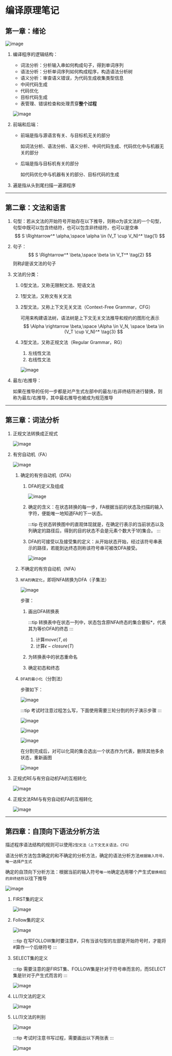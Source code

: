# 编译原理笔记

## 第一章：绪论

<img src="https://github.com/bonjour-npy/Image-Hosting-Service/blob/main/typora_images/Fq_mAL2_G19wtIZSMHEoKcBe6Y4K.png?raw=true" alt="image"  />

1. 编译程序的逻辑结构：
   - 词法分析：分析输入串如何构成句子，得到单词序列
   - 语法分析：分析单词序列如何构成程序，构造语法分析树
   - 语义分析：审查语义错误，为代码生成收集类型信息
   - 中间代码生成
   - 代码优化
   - 目标代码生成
   - 表管理、错误检查和处理贯穿**整个过程**
   
   ![image](https://github.com/bonjour-npy/Image-Hosting-Service/blob/main/typora_images/FiP05XBQ5gzerE-DFd0vT1QOUrE8.png?raw=true)
   
2. 前端和后端：

   - 前端是指与源语言有关、与目标机无关的部分

     如词法分析、语法分析、语义分析、中间代码生成、代码优化中与机器无关的部分

   - 后端是指与目标机有关的部分

     如代码优化中与机器有关的部分、目标代码的生成

3. 遍是指从头到尾扫描一遍源程序

---

## 第二章：文法和语言

1. 句型：若从文法的开始符号开始存在以下推导，则称$\alpha$为该文法的一个句型，句型中既可以包含终结符，也可以包含非终结符，也可以是空串
   $$
   S \Rightarrow^* \alpha,\space \alpha \in (V_T \cup V_N)^* \tag{1}
   $$

2. 句子：
   $$
   S \Rightarrow^* \beta,\space \beta \in V_T^* \tag{2}
   $$
   则称$\beta$是该文法的句子

3. 文法的分类：

   1. 0型文法，又称无限制文法、短语文法

   2. 1型文法，又称文有关文法

   3. 2型文法，又称上下文无关文法（Context-Free Grammar，CFG）

      可用来构建语法树，语法树是上下文无关文法推导和规约的图形化表示
      $$
      \Alpha \rightarrow \beta,\space \Alpha \in V_N, \space \beta \in (V_T \cup V_N)^* \tag{3}
      $$

   4. 3型文法，又称正规文法（Regular Grammar，RG）

      1. 左线性文法
      2. 右线性文法

      ![image](https://changjiang-private-qn.yuketang.cn/slide/6176022/cover610_20230308101609.jpg?e=1685266663&token=IAM-gs8ue1pDIGwtR1CR0Zjdagg7Q2tn5G_1BqTmhmqa:M-MSfKPJMNwtjjZJ-uMpVhbBBEI=)

4. 最左/右推导：

   如果在推导的任何一步都是对产生式左部中的最左/右非终结符进行替换，则称为最左/右推导，其中最右推导也被成为规范推导

---

## 第三章：词法分析

1. 正规文法转换成正规式

   ![image](https://changjiang-private-qn.yuketang.cn/slide/6176022/cover685_20230308101616.jpg?e=1685266663&token=IAM-gs8ue1pDIGwtR1CR0Zjdagg7Q2tn5G_1BqTmhmqa:POqsdgFbT44awFYbziL60gZTn-s=)

2. 有穷自动机（FA）

   ![image](https://changjiang-private-qn.yuketang.cn/slide/6176022/cover682_20230308101544.jpg?e=1685266663&token=IAM-gs8ue1pDIGwtR1CR0Zjdagg7Q2tn5G_1BqTmhmqa:kwYHerbpjMYeBQSk5q6PAJWMsr4=)

   1. 确定的有穷自动机（DFA）

      1. DFA的定义及组成

         ![image](https://changjiang-private-qn.yuketang.cn/slide/6176022/cover693_20230308101546.jpg?e=1685266663&token=IAM-gs8ue1pDIGwtR1CR0Zjdagg7Q2tn5G_1BqTmhmqa:Zhk5Lg0OToBfeaOHaDwzxP-3v5E=)

      2. 确定的含义：在状态转换的每一步，FA根据当前的状态及扫描的输入字符，便能唯一地知道FA的下一状态。

         :::tip
         在状态转换图中的直观体现就是，在确定行表示的当前状态以及列确定的路径后，得到的目的状态不会是元素个数大于1的集合。
         :::

      3. DFA的可接受以及接受集的定义：从开始状态开始，经过该符号串表示的路径，若能到达终态则称该符号串可被改DFA接受。

         ![image](https://changjiang-private-qn.yuketang.cn/slide/6176022/cover704_20230308101549.jpg?e=1685266663&token=IAM-gs8ue1pDIGwtR1CR0Zjdagg7Q2tn5G_1BqTmhmqa:yP4IZcv8kIDzBomTJ_neWaeIE4Y=)

   2. 不确定的有穷自动机（NFA）

   3. `NFA的确定化`，即将NFA转换为DFA（子集法）

      ![image](https://changjiang-private-qn.yuketang.cn/slide/6176022/cover757_20230306101537.jpg?e=1685275247&token=IAM-gs8ue1pDIGwtR1CR0Zjdagg7Q2tn5G_1BqTmhmqa:e5QFa0-uM0we38hW9TKKbBzpJ2k=)

      步骤：

      1. 画出DFA转换表

         :::tip
         转换表中在状态一列中，状态包含原NFA终态的集合要标*，代表其为等价DFA的终态
         :::

         1. 计算$move(T, a)$
         2. 计算$\epsilon -closure(T)$

      2. 为转换表中的状态重命名

      3. 确定初态和终态

   4. `DFA的最小化`（分割法）

      步骤如下：

      ![image](https://changjiang-private-qn.yuketang.cn/slide/6176022/cover740_20230306101543.jpg?e=1685275247&token=IAM-gs8ue1pDIGwtR1CR0Zjdagg7Q2tn5G_1BqTmhmqa:pqG5ecvx8aUDT_ju3bRlXN-w0sM=)

      :::tip
      考试时注意过程怎么写，下面使用需要三轮分割的列子演示步骤
      :::

      ![image](https://changjiang-private-qn.yuketang.cn/slide/6176022/cover741_20230306101543.jpg?e=1685275247&token=IAM-gs8ue1pDIGwtR1CR0Zjdagg7Q2tn5G_1BqTmhmqa:zeWr7_NTnDd39JD1GttMehFK60I=)

      ![image](https://changjiang-private-qn.yuketang.cn/slide/6176022/cover742_20230306101544.jpg?e=1685275247&token=IAM-gs8ue1pDIGwtR1CR0Zjdagg7Q2tn5G_1BqTmhmqa:b17jDKj3bj_8lgWohXrlMTJJNeM=)

      ![image](https://changjiang-private-qn.yuketang.cn/slide/6176022/cover760_20230306101544.jpg?e=1685275247&token=IAM-gs8ue1pDIGwtR1CR0Zjdagg7Q2tn5G_1BqTmhmqa:JLlp-xFLt4hC8csApuld3RcLf2w=)

      在分割完成后，对可以化简的集合选出一个状态作为代表，删除其他多余状态，重新画图

      ![image](https://changjiang-private-qn.yuketang.cn/slide/6176022/cover763_20230306101545.jpg?e=1685275247&token=IAM-gs8ue1pDIGwtR1CR0Zjdagg7Q2tn5G_1BqTmhmqa:wAIdt8mMT_jxdCkyEvDL0z5OBXQ=)

3. 正规式RE与有穷自动机FA的互相转化

   ![image](https://changjiang-private-qn.yuketang.cn/slide/6176022/cover804_20230315082029.jpg?e=1685278376&token=IAM-gs8ue1pDIGwtR1CR0Zjdagg7Q2tn5G_1BqTmhmqa:kLztQKdZ8Kbqpq80aSxfjZVoNXc=)

4. 正规文法RM与有穷自动机FA的互相转化

   ![image](https://changjiang-private-qn.yuketang.cn/slide/6176022/cover770_20230315082034.jpg?e=1685278376&token=IAM-gs8ue1pDIGwtR1CR0Zjdagg7Q2tn5G_1BqTmhmqa:7JE-gomGtJXUN8XknY_oLc7wiN8=)

---

## 第四章：自顶向下语法分析方法

描述程序语法结构的规则可以使用`2型文法（上下文无关语法，CFG）`

语法分析方法包含确定的和不确定的分析方法，确定的语法分析方法`根据输入符号，唯一选择产生式`

确定的自顶向下分析方法：根据当前的输入符号`唯一地`确定选用哪个产生式`替换相应的非终结符`以往下推导

![image](https://changjiang-private-qn.yuketang.cn/slide/6176022/cover1171_20230322101517.jpg?e=1685279990&token=IAM-gs8ue1pDIGwtR1CR0Zjdagg7Q2tn5G_1BqTmhmqa:LmU0rDSljlj3vXP-qPR8BkhQEWY=)

1. FIRST集的定义

   ![image](https://changjiang-private-qn.yuketang.cn/slide/6176022/cover1134_20230322101439.jpg?e=1685279990&token=IAM-gs8ue1pDIGwtR1CR0Zjdagg7Q2tn5G_1BqTmhmqa:bAJ3O8-Ogp2shJmEUWUA_wIv74Q=)

2. Follow集的定义

   ![image](https://changjiang-private-qn.yuketang.cn/slide/6176022/cover1136_20230322101443.jpg?e=1685279990&token=IAM-gs8ue1pDIGwtR1CR0Zjdagg7Q2tn5G_1BqTmhmqa:lLoFnNmF54oNTNwfVqD5mTr7pHQ=)

   :::tip
   在写FOLLOW集时要注意#，只有当该句型的左部是开始符号时，才能将#算作一个后继符号
   :::

3. SELECT集的定义

   :::tip
   需要注意的是FIRST集、FOLLOW集是针对于符号串而言的，而SELECT集是针对于产生式而言的
   :::

   ![image](https://changjiang-private-qn.yuketang.cn/slide/6176022/cover691_20230322101445.jpg?e=1685279990&token=IAM-gs8ue1pDIGwtR1CR0Zjdagg7Q2tn5G_1BqTmhmqa:bXjnDayw9usfs08Xcp9eL7ePdA0=)

4. LL(1)文法的定义

   ![image](https://changjiang-private-qn.yuketang.cn/slide/6176022/cover688_20230322101446.jpg?e=1685279990&token=IAM-gs8ue1pDIGwtR1CR0Zjdagg7Q2tn5G_1BqTmhmqa:g42_CBQ98rGm7d43OJZhaDUzLnM=)

5. LL(1)文法的判别

   ![image](https://changjiang-private-qn.yuketang.cn/slide/6176022/cover1137_20230322101447.jpg?e=1685279990&token=IAM-gs8ue1pDIGwtR1CR0Zjdagg7Q2tn5G_1BqTmhmqa:SkCLPsd5kPPEb1SrU8YxweqWNdA=)

   :::tip
   考试时注意书写过程，需要画出以下两张表
   :::

   ![image](https://changjiang-private-qn.yuketang.cn/slide/6176022/cover1184_20230322101452.jpg?e=1685279990&token=IAM-gs8ue1pDIGwtR1CR0Zjdagg7Q2tn5G_1BqTmhmqa:zsjnuLIVMzLSmRu1X0fmNupyroQ=)

   

   

   

